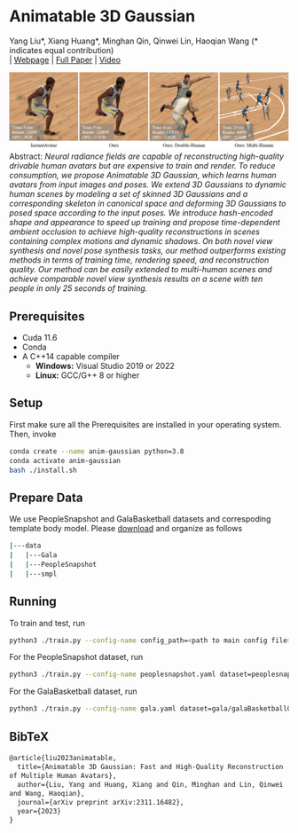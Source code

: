 # Animatable 3D Gaussian
Yang Liu*, Xiang Huang*, Minghan Qin, Qinwei Lin, Haoqian Wang (* indicates equal contribution)<br>
| [Webpage](https://jimmyyliu.github.io/Animatable-3D-Gaussian/) | [Full Paper](https://arxiv.org/pdf/2311.16482.pdf) | [Video](https://www.youtube.com/watch?v=BPmeEP65k2c)

![Image text](assets\cover.png)
Abstract: *Neural radiance fields are capable of reconstructing high-quality drivable human avatars but are expensive to train and render. To reduce consumption, we propose Animatable 3D Gaussian, which learns human avatars from input images and poses. We extend 3D Gaussians to dynamic human scenes by modeling a set of skinned 3D Gaussians and a corresponding skeleton in canonical space and deforming 3D Gaussians to posed space according to the input poses. We introduce hash-encoded shape and appearance to speed up training and propose time-dependent ambient occlusion to achieve high-quality reconstructions in scenes containing complex motions and dynamic shadows. On both novel view synthesis and novel pose synthesis tasks, our method outperforms existing methods in terms of training time, rendering speed, and reconstruction quality. Our method can be easily extended to multi-human scenes and achieve comparable novel view synthesis results on a scene with ten people in only 25 seconds of training.*



## Prerequisites

* Cuda 11.6
* Conda
* A C++14 capable compiler
  * __Windows:__ Visual Studio 2019 or 2022
  * __Linux:__ GCC/G++ 8 or higher

## Setup
First make sure all the Prerequisites are installed in your operating system. Then, invoke

```bash
conda create --name anim-gaussian python=3.8
conda activate anim-gaussian
bash ./install.sh
```

## Prepare Data
We use PeopleSnapshot and GalaBasketball datasets and correspoding template body model. Please [download](https://drive.google.com/drive/folders/1xyLF7UwIrUaU5KU0IsEjYrz9hdTeZuza?usp=sharing) and organize as follows
```bash
|---data
|   |---Gala
|   |---PeopleSnapshot
|   |---smpl
```

## Running
To train and test, run

```bash
python3 ./train.py --config-name config_path=<path to main config file> dataset=<path to dataset config file>
```

For the PeopleSnapshot dataset, run
```bash
python3 ./train.py --config-name peoplesnapshot.yaml dataset=peoplesnapshot/male-3-casual
```

For the GalaBasketball dataset, run
```bash
python3 ./train.py --config-name gala.yaml dataset=gala/galaBasketball0
```

<section class="section" id="BibTeX">
  <div class="container is-max-desktop content">
    <h2 class="title">BibTeX</h2>
    <pre><code>@article{liu2023animatable,
  title={Animatable 3D Gaussian: Fast and High-Quality Reconstruction of Multiple Human Avatars},
  author={Liu, Yang and Huang, Xiang and Qin, Minghan and Lin, Qinwei and Wang, Haoqian},
  journal={arXiv preprint arXiv:2311.16482},
  year={2023}
}</code></pre>
  </div>
</section>